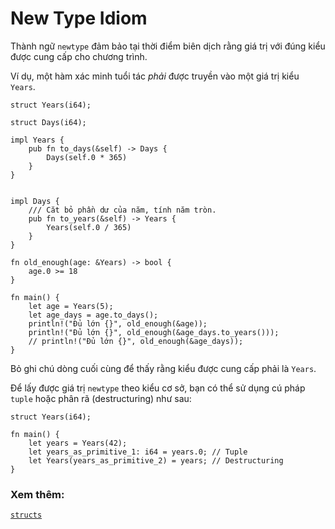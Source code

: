 # New Type Idiom

Thành ngữ `newtype` đảm bảo tại thời điểm biên dịch rằng giá trị với đúng kiểu được cung cấp cho chương trình.

Ví dụ, một hàm xác minh tuổi tác _phải_ được truyền vào một giá trị kiểu `Years`.

```rust, editable
struct Years(i64);

struct Days(i64);

impl Years {
    pub fn to_days(&self) -> Days {
        Days(self.0 * 365)
    }
}


impl Days {
    /// Căt bỏ phần dư của năm, tính năm tròn.
    pub fn to_years(&self) -> Years {
        Years(self.0 / 365)
    }
}

fn old_enough(age: &Years) -> bool {
    age.0 >= 18
}

fn main() {
    let age = Years(5);
    let age_days = age.to_days();
    println!("Đủ lớn {}", old_enough(&age));
    println!("Đủ lớn {}", old_enough(&age_days.to_years()));
    // println!("Đủ lớn {}", old_enough(&age_days));
}
```

Bỏ ghi chú dòng cuối cùng để thấy rằng kiểu được cung cấp phải là `Years`.

Để lấy được giá trị `newtype` theo kiểu cơ sở, bạn có thể sử dụng cú pháp `tuple` hoặc phân rã (destructuring) như sau:

```rust, editable
struct Years(i64);

fn main() {
    let years = Years(42);
    let years_as_primitive_1: i64 = years.0; // Tuple
    let Years(years_as_primitive_2) = years; // Destructuring
}
```

### Xem thêm:

[`structs`][struct]

[struct]: ../custom_types/structs.md

